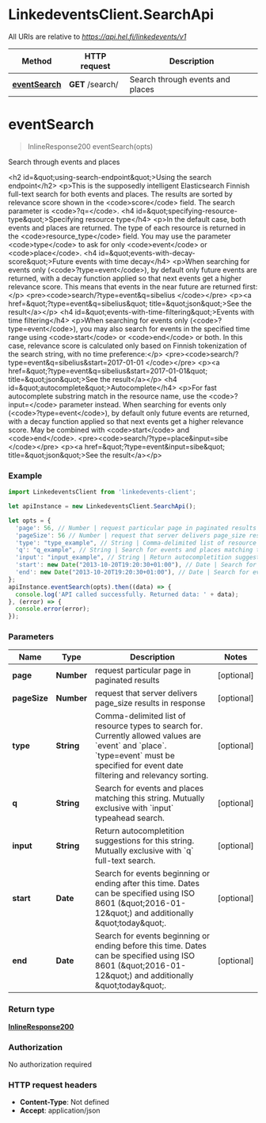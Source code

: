 # LinkedeventsClient.SearchApi

All URIs are relative to *https://api.hel.fi/linkedevents/v1*

Method | HTTP request | Description
------------- | ------------- | -------------
[**eventSearch**](SearchApi.md#eventSearch) | **GET** /search/ | Search through events and places


<a name="eventSearch"></a>
# **eventSearch**
> InlineResponse200 eventSearch(opts)

Search through events and places

&lt;h2 id&#x3D;\&quot;using-search-endpoint\&quot;&gt;Using the search endpoint&lt;/h2&gt; &lt;p&gt;This is the supposedly intelligent Elasticsearch Finnish full-text search for both events and places.     The results are sorted by relevance score shown in the &lt;code&gt;score&lt;/code&gt; field. The search parameter is &lt;code&gt;?q&#x3D;&lt;/code&gt;. &lt;h4 id&#x3D;\&quot;specifying-resource-type\&quot;&gt;Specifying resource type&lt;/h4&gt; &lt;p&gt;In the default case, both events and places are returned. The type of each resource is returned in the     &lt;code&gt;resource_type&lt;/code&gt; field. You may use the parameter &lt;code&gt;type&lt;/code&gt; to ask for only &lt;code&gt;event&lt;/code&gt; or &lt;code&gt;place&lt;/code&gt;. &lt;h4 id&#x3D;\&quot;events-with-decay-score\&quot;&gt;Future events with time decay&lt;/h4&gt; &lt;p&gt;When searching for events only (&lt;code&gt;?type&#x3D;event&lt;/code&gt;), by default only future events are returned, with a decay function applied so that next     events get a higher relevance score. This means that     events in the near future are returned first:&lt;/p&gt; &lt;pre&gt;&lt;code&gt;search/?type&#x3D;event&amp;q&#x3D;sibelius &lt;/code&gt;&lt;/pre&gt; &lt;p&gt;&lt;a href&#x3D;\&quot;?type&#x3D;event&amp;q&#x3D;sibelius\&quot; title&#x3D;\&quot;json\&quot;&gt;See the result&lt;/a&gt;&lt;/p&gt; &lt;h4 id&#x3D;\&quot;events-with-time-filtering\&quot;&gt;Events with time filtering&lt;/h4&gt; &lt;p&gt;When searching for events only (&lt;code&gt;?type&#x3D;event&lt;/code&gt;), you may also search for events in the specified time range using     &lt;code&gt;start&lt;/code&gt; or &lt;code&gt;end&lt;/code&gt; or both. In this case, relevance score is calculated only based on Finnish tokenization of the search string, with no time preference:&lt;/p&gt; &lt;pre&gt;&lt;code&gt;search/?type&#x3D;event&amp;q&#x3D;sibelius&amp;start&#x3D;2017-01-01 &lt;/code&gt;&lt;/pre&gt; &lt;p&gt;&lt;a href&#x3D;\&quot;?type&#x3D;event&amp;q&#x3D;sibelius&amp;start&#x3D;2017-01-01\&quot; title&#x3D;\&quot;json\&quot;&gt;See the result&lt;/a&gt;&lt;/p&gt; &lt;h4 id&#x3D;\&quot;autocomplete\&quot;&gt;Autocomplete&lt;/h4&gt;         &lt;p&gt;For fast autocomplete substring match in the resource name, use the &lt;code&gt;?input&#x3D;&lt;/code&gt; parameter instead.             When searching for events only (&lt;code&gt;?type&#x3D;event&lt;/code&gt;), by default only future events are returned, with a decay function applied so that next     events get a higher relevance score. May be combined with &lt;code&gt;start&lt;/code&gt; and &lt;code&gt;end&lt;/code&gt;. &lt;pre&gt;&lt;code&gt;search/?type&#x3D;place&amp;input&#x3D;sibe &lt;/code&gt;&lt;/pre&gt; &lt;p&gt;&lt;a href&#x3D;\&quot;?type&#x3D;event&amp;input&#x3D;sibe\&quot; title&#x3D;\&quot;json\&quot;&gt;See the result&lt;/a&gt;&lt;/p&gt; 

### Example
```javascript
import LinkedeventsClient from 'linkedevents-client';

let apiInstance = new LinkedeventsClient.SearchApi();

let opts = { 
  'page': 56, // Number | request particular page in paginated results
  'pageSize': 56 // Number | request that server delivers page_size results in response
  'type': "type_example", // String | Comma-delimited list of resource types to search for. Currently allowed values are `event` and `place`. `type=event` must be specified for event date filtering and relevancy sorting.
  'q': "q_example", // String | Search for events and places matching this string. Mutually exclusive with `input` typeahead search.
  'input': "input_example", // String | Return autocompletition suggestions for this string. Mutually exclusive with `q` full-text search.
  'start': new Date("2013-10-20T19:20:30+01:00"), // Date | Search for events beginning or ending after this time. Dates can be specified using ISO 8601 (\"2016-01-12\") and additionally \"today\".
  'end': new Date("2013-10-20T19:20:30+01:00"), // Date | Search for events beginning or ending before this time. Dates can be specified using ISO 8601 (\"2016-01-12\") and additionally \"today\".
};
apiInstance.eventSearch(opts).then((data) => {
  console.log('API called successfully. Returned data: ' + data);
}, (error) => {
  console.error(error);
});

```

### Parameters

Name | Type | Description  | Notes
------------- | ------------- | ------------- | -------------
 **page** | **Number**| request particular page in paginated results | [optional] 
 **pageSize** | **Number**| request that server delivers page_size results in response | [optional] 
 **type** | **String**| Comma-delimited list of resource types to search for. Currently allowed values are &#x60;event&#x60; and &#x60;place&#x60;. &#x60;type&#x3D;event&#x60; must be specified for event date filtering and relevancy sorting. | [optional] 
 **q** | **String**| Search for events and places matching this string. Mutually exclusive with &#x60;input&#x60; typeahead search. | [optional] 
 **input** | **String**| Return autocompletition suggestions for this string. Mutually exclusive with &#x60;q&#x60; full-text search. | [optional] 
 **start** | **Date**| Search for events beginning or ending after this time. Dates can be specified using ISO 8601 (\&quot;2016-01-12\&quot;) and additionally \&quot;today\&quot;. | [optional] 
 **end** | **Date**| Search for events beginning or ending before this time. Dates can be specified using ISO 8601 (\&quot;2016-01-12\&quot;) and additionally \&quot;today\&quot;. | [optional] 

### Return type

[**InlineResponse200**](InlineResponse200.md)

### Authorization

No authorization required

### HTTP request headers

 - **Content-Type**: Not defined
 - **Accept**: application/json

